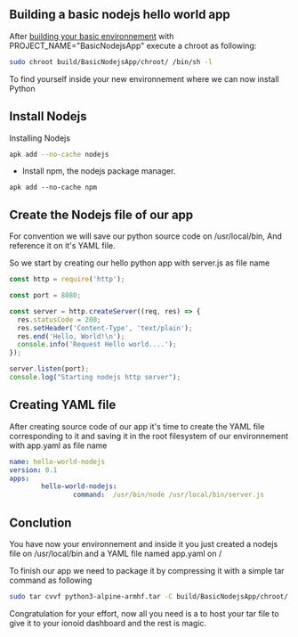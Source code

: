 ## Building a basic nodejs hello world app

After [building your basic environnement](http://localhost:3000/#/apps/build/step-by-step-basic-environnement?id=building-a-basic-runtime-based-on-alpine-linux-quickly) with PROJECT_NAME="BasicNodejsApp" 
execute a chroot as following:

```bash
sudo chroot build/BasicNodejsApp/chroot/ /bin/sh -l
```

To find yourself inside your new environnement where we can now install Python

## Install Nodejs

Installing Nodejs

```bash 
apk add --no-cache nodejs
```
  - Install npm, the nodejs package manager.

```
apk add --no-cache npm
```

## Create the Nodejs file of our app

For convention we will save our python source code on /usr/local/bin,
And reference it on it's YAML file.

So we start by creating our hello python app with server.js as file name

```javascript
const http = require('http');

const port = 8080;

const server = http.createServer((req, res) => {
  res.statusCode = 200;
  res.setHeader('Content-Type', 'text/plain');
  res.end('Hello, World!\n');
  console.info('Request Hello world....');
});

server.listen(port);
console.log("Starting nodejs http server");

```

## Creating YAML file

After creating source code of our app it's time to create the YAML file 
corresponding to it and saving it in the root filesystem of our environnement 
with app.yaml as file name

```yaml
name: hello-world-nodejs
version: 0.1
apps:
        hello-world-nodejs:
                command:  /usr/bin/node /usr/local/bin/server.js
```
## Conclution

You have now your environnement and inside it you just created a nodejs file on /usr/local/bin
and a YAML file named app.yaml on / 

To finish our app we need to package it by compressing it with a simple tar command as following

```bash
sudo tar cvvf python3-alpine-armhf.tar -C build/BasicNodejsApp/chroot/ .
```

Congratulation for your effort, now all you need is a to host your tar file to give it to your ionoid dashboard
and the rest is magic.
